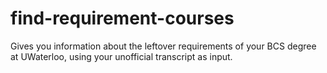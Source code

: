 # find-requirement-courses
Gives you information about the leftover requirements of your BCS degree at UWaterloo, using your unofficial transcript as input.
